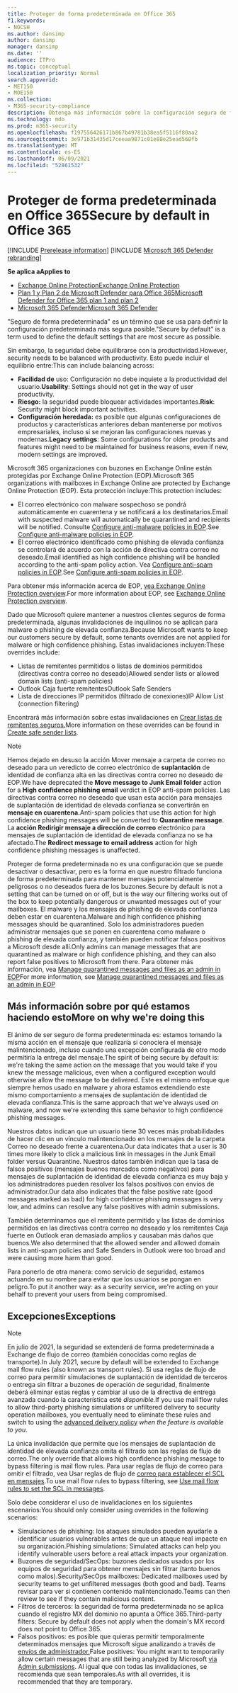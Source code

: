```yaml
---
title: Proteger de forma predeterminada en Office 365
f1.keywords:
- NOCSH
ms.author: dansimp
author: dansimp
manager: dansimp
ms.date: ''
audience: ITPro
ms.topic: conceptual
localization_priority: Normal
search.appverid:
- MET150
- MOE150
ms.collection:
- M365-security-compliance
description: Obtenga más información sobre la configuración segura de forma predeterminada en Exchange Online Protection (EOP)
ms.technology: mdo
ms.prod: m365-security
ms.openlocfilehash: f197556426171b867b49781b38ea5f5116f80aa2
ms.sourcegitcommit: 3e971b31435d17ceeaa9871c01e88e25ead560fb
ms.translationtype: MT
ms.contentlocale: es-ES
ms.lasthandoff: 06/09/2021
ms.locfileid: "52861532"
---
```

# <a name="secure-by-default-in-office-365"></a><span data-ttu-id="3037e-103">Proteger de forma predeterminada en Office 365</span><span class="sxs-lookup"><span data-stu-id="3037e-103">Secure by default in Office 365</span></span>

[!INCLUDE [Prerelease information](../includes/prerelease.md)]
[!INCLUDE [Microsoft 365 Defender rebranding](../includes/microsoft-defender-for-office.md)]

<span data-ttu-id="3037e-104">**Se aplica a**</span><span class="sxs-lookup"><span data-stu-id="3037e-104">**Applies to**</span></span>
- [<span data-ttu-id="3037e-105">Exchange Online Protection</span><span class="sxs-lookup"><span data-stu-id="3037e-105">Exchange Online Protection</span></span>](exchange-online-protection-overview.md)
- [<span data-ttu-id="3037e-106">Plan 1 y Plan 2 de Microsoft Defender para Office 365</span><span class="sxs-lookup"><span data-stu-id="3037e-106">Microsoft Defender for Office 365 plan 1 and plan 2</span></span>](defender-for-office-365.md)
- [<span data-ttu-id="3037e-107">Microsoft 365 Defender</span><span class="sxs-lookup"><span data-stu-id="3037e-107">Microsoft 365 Defender</span></span>](../defender/microsoft-365-defender.md)

<span data-ttu-id="3037e-108">"Seguro de forma predeterminada" es un término que se usa para definir la configuración predeterminada más segura posible.</span><span class="sxs-lookup"><span data-stu-id="3037e-108">"Secure by default" is a term used to define the default settings that are most secure as possible.</span></span>

<span data-ttu-id="3037e-109">Sin embargo, la seguridad debe equilibrarse con la productividad.</span><span class="sxs-lookup"><span data-stu-id="3037e-109">However, security needs to be balanced with productivity.</span></span> <span data-ttu-id="3037e-110">Esto puede incluir el equilibrio entre:</span><span class="sxs-lookup"><span data-stu-id="3037e-110">This can include balancing across:</span></span>

- <span data-ttu-id="3037e-111">**Facilidad de** uso: Configuración no debe inquiete a la productividad del usuario.</span><span class="sxs-lookup"><span data-stu-id="3037e-111">**Usability**: Settings should not get in the way of user productivity.</span></span>
- <span data-ttu-id="3037e-112">**Riesgo:** la seguridad puede bloquear actividades importantes.</span><span class="sxs-lookup"><span data-stu-id="3037e-112">**Risk**: Security might block important activities.</span></span>
- <span data-ttu-id="3037e-113">**Configuración heredada:** es posible que algunas configuraciones de productos y características anteriores deban mantenerse por motivos empresariales, incluso si se mejoran las configuraciones nuevas y modernas.</span><span class="sxs-lookup"><span data-stu-id="3037e-113">**Legacy settings**: Some configurations for older products and features might need to be maintained for business reasons, even if new, modern settings are improved.</span></span>

<span data-ttu-id="3037e-114">Microsoft 365 organizaciones con buzones en Exchange Online están protegidas por Exchange Online Protection (EOP).</span><span class="sxs-lookup"><span data-stu-id="3037e-114">Microsoft 365 organizations with mailboxes in Exchange Online are protected by Exchange Online Protection (EOP).</span></span> <span data-ttu-id="3037e-115">Esta protección incluye:</span><span class="sxs-lookup"><span data-stu-id="3037e-115">This protection includes:</span></span>

- <span data-ttu-id="3037e-116">El correo electrónico con malware sospechoso se pondrá automáticamente en cuarentena y se notificará a los destinatarios.</span><span class="sxs-lookup"><span data-stu-id="3037e-116">Email with suspected malware will automatically be quarantined and recipients will be notified.</span></span> <span data-ttu-id="3037e-117">Consulte [Configure anti-malware policies in EOP](configure-anti-malware-policies.md).</span><span class="sxs-lookup"><span data-stu-id="3037e-117">See [Configure anti-malware policies in EOP](configure-anti-malware-policies.md).</span></span>
- <span data-ttu-id="3037e-118">El correo electrónico identificado como phishing de elevada confianza se controlará de acuerdo con la acción de directiva contra correo no deseado.</span><span class="sxs-lookup"><span data-stu-id="3037e-118">Email identified as high confidence phishing will be handled according to the anti-spam policy action.</span></span> <span data-ttu-id="3037e-119">Vea [Configure anti-spam policies in EOP](configure-your-spam-filter-policies.md).</span><span class="sxs-lookup"><span data-stu-id="3037e-119">See [Configure anti-spam policies in EOP](configure-your-spam-filter-policies.md).</span></span>

<span data-ttu-id="3037e-120">Para obtener más información acerca de EOP, [vea Exchange Online Protection overview](exchange-online-protection-overview.md).</span><span class="sxs-lookup"><span data-stu-id="3037e-120">For more information about EOP, see [Exchange Online Protection overview](exchange-online-protection-overview.md).</span></span>

<span data-ttu-id="3037e-121">Dado que Microsoft quiere mantener a nuestros clientes seguros de forma predeterminada, algunas invalidaciones de inquilinos no se aplican para malware o phishing de elevada confianza.</span><span class="sxs-lookup"><span data-stu-id="3037e-121">Because Microsoft wants to keep our customers secure by default, some tenants overrides are not applied for malware or high confidence phishing.</span></span> <span data-ttu-id="3037e-122">Estas invalidaciones incluyen:</span><span class="sxs-lookup"><span data-stu-id="3037e-122">These overrides include:</span></span>

- <span data-ttu-id="3037e-123">Listas de remitentes permitidos o listas de dominios permitidos (directivas contra correo no deseado)</span><span class="sxs-lookup"><span data-stu-id="3037e-123">Allowed sender lists or allowed domain lists (anti-spam policies)</span></span>
- <span data-ttu-id="3037e-124">Outlook Caja fuerte remitentes</span><span class="sxs-lookup"><span data-stu-id="3037e-124">Outlook Safe Senders</span></span>
- <span data-ttu-id="3037e-125">Lista de direcciones IP permitidos (filtrado de conexiones)</span><span class="sxs-lookup"><span data-stu-id="3037e-125">IP Allow List (connection filtering)</span></span>

<span data-ttu-id="3037e-126">Encontrará más información sobre estas invalidaciones en [Crear listas de remitentes seguros.](create-safe-sender-lists-in-office-365.md)</span><span class="sxs-lookup"><span data-stu-id="3037e-126">More information on these overrides can be found in [Create safe sender lists](create-safe-sender-lists-in-office-365.md).</span></span>

> [!NOTE]
> <span data-ttu-id="3037e-127">Hemos dejado en  desuso la acción Mover mensaje a carpeta de correo no deseado para un veredicto de correo electrónico de **suplantación** de identidad de confianza alta en las directivas contra correo no deseado de EOP.</span><span class="sxs-lookup"><span data-stu-id="3037e-127">We have deprecated the **Move message to Junk Email folder** action for a **High confidence phishing email** verdict in EOP anti-spam policies.</span></span> <span data-ttu-id="3037e-128">Las directivas contra correo no deseado que usan esta acción para mensajes de suplantación de identidad de elevada confianza se convertirán en **mensaje en cuarentena.**</span><span class="sxs-lookup"><span data-stu-id="3037e-128">Anti-spam policies that use this action for high confidence phishing messages will be converted to **Quarantine message**.</span></span> <span data-ttu-id="3037e-129">La **acción Redirigir mensaje a dirección de correo** electrónico para mensajes de suplantación de identidad de elevada confianza no se ha afectado.</span><span class="sxs-lookup"><span data-stu-id="3037e-129">The **Redirect message to email address** action for high confidence phishing messages is unaffected.</span></span>

<span data-ttu-id="3037e-130">Proteger de forma predeterminada no es una configuración que se puede desactivar o desactivar, pero es la forma en que nuestro filtrado funciona de forma predeterminada para mantener mensajes potencialmente peligrosos o no deseados fuera de los buzones.</span><span class="sxs-lookup"><span data-stu-id="3037e-130">Secure by default is not a setting that can be turned on or off, but is the way our filtering works out of the box to keep potentially dangerous or unwanted messages out of your mailboxes.</span></span> <span data-ttu-id="3037e-131">El malware y los mensajes de phishing de elevada confianza deben estar en cuarentena.</span><span class="sxs-lookup"><span data-stu-id="3037e-131">Malware and high confidence phishing messages should be quarantined.</span></span> <span data-ttu-id="3037e-132">Solo los administradores pueden administrar mensajes que se ponen en cuarentena como malware o phishing de elevada confianza, y también pueden notificar falsos positivos a Microsoft desde allí.</span><span class="sxs-lookup"><span data-stu-id="3037e-132">Only admins can manage messages that are quarantined as malware or high confidence phishing, and they can also report false positives to Microsoft from there.</span></span> <span data-ttu-id="3037e-133">Para obtener más información, vea [Manage quarantined messages and files as an admin in EOP](manage-quarantined-messages-and-files.md)</span><span class="sxs-lookup"><span data-stu-id="3037e-133">For more information, see [Manage quarantined messages and files as an admin in EOP](manage-quarantined-messages-and-files.md)</span></span>

## <a name="more-on-why-were-doing-this"></a><span data-ttu-id="3037e-134">Más información sobre por qué estamos haciendo esto</span><span class="sxs-lookup"><span data-stu-id="3037e-134">More on why we're doing this</span></span>

<span data-ttu-id="3037e-135">El ánimo de ser seguro de forma predeterminada es: estamos tomando la misma acción en el mensaje que realizaría si conociera el mensaje malintencionado, incluso cuando una excepción configurada de otro modo permitiría la entrega del mensaje.</span><span class="sxs-lookup"><span data-stu-id="3037e-135">The spirit of being secure by default is: we're taking the same action on the message that you would take if you knew the message malicious, even when a configured exception would otherwise allow the message to be delivered.</span></span> <span data-ttu-id="3037e-136">Este es el mismo enfoque que siempre hemos usado en malware y ahora estamos extendiendo este mismo comportamiento a mensajes de suplantación de identidad de elevada confianza.</span><span class="sxs-lookup"><span data-stu-id="3037e-136">This is the same approach that we've always used on malware, and now we're extending this same behavior to high confidence phishing messages.</span></span>

<span data-ttu-id="3037e-137">Nuestros datos indican que un usuario tiene 30 veces más probabilidades de hacer clic en un vínculo malintencionado en los mensajes de la carpeta Correo no deseado frente a cuarentena.</span><span class="sxs-lookup"><span data-stu-id="3037e-137">Our data indicates that a user is 30 times more likely to click a malicious link in messages in the Junk Email folder versus Quarantine.</span></span> <span data-ttu-id="3037e-138">Nuestros datos también indican que la tasa de falsos positivos (mensajes buenos marcados como negativos) para mensajes de suplantación de identidad de elevada confianza es muy baja y los administradores pueden resolver los falsos positivos con envíos de administrador.</span><span class="sxs-lookup"><span data-stu-id="3037e-138">Our data also indicates that the false positive rate (good messages marked as bad) for high confidence phishing messages is very low, and admins can resolve any false positives with admin submissions.</span></span>

<span data-ttu-id="3037e-139">También determinamos que el remitente permitido y las listas de dominios permitidos en las directivas contra correo no deseado y los remitentes Caja fuerte en Outlook eran demasiado amplios y causaban más daños que buenos.</span><span class="sxs-lookup"><span data-stu-id="3037e-139">We also determined that the allowed sender and allowed domain lists in anti-spam policies and Safe Senders in Outlook were too broad and were causing more harm than good.</span></span>

<span data-ttu-id="3037e-140">Para ponerlo de otra manera: como servicio de seguridad, estamos actuando en su nombre para evitar que los usuarios se pongan en peligro.</span><span class="sxs-lookup"><span data-stu-id="3037e-140">To put it another way: as a security service, we're acting on your behalf to prevent your users from being compromised.</span></span>

## <a name="exceptions"></a><span data-ttu-id="3037e-141">Excepciones</span><span class="sxs-lookup"><span data-stu-id="3037e-141">Exceptions</span></span>

> [!NOTE]
> <span data-ttu-id="3037e-142">En julio de 2021, la seguridad se extenderá de forma predeterminada a Exchange de flujo de correo (también conocidas como reglas de transporte).</span><span class="sxs-lookup"><span data-stu-id="3037e-142">In July 2021, secure by default will be extended to Exchange mail flow rules (also known as transport rules).</span></span> <span data-ttu-id="3037e-143">Si usa reglas de flujo de correo para permitir simulaciones de suplantación de identidad de terceros o entrega [](configure-advanced-delivery.md) sin filtrar a buzones de operación de seguridad, finalmente deberá eliminar estas reglas y cambiar al uso de la directiva de entrega avanzada cuando la característica esté _disponible._</span><span class="sxs-lookup"><span data-stu-id="3037e-143">If you use mail flow rules to allow third-party phishing simulations or unfiltered delivery to security operation mailboxes, you eventually need to eliminate these rules and switch to using the [advanced delivery policy](configure-advanced-delivery.md) _when the feature is available to you_.</span></span>

<span data-ttu-id="3037e-144">La única invalidación que permite que los mensajes de suplantación de identidad de elevada confianza omita el filtrado son las reglas de flujo de correo.</span><span class="sxs-lookup"><span data-stu-id="3037e-144">The only override that allows high confidence phishing message to bypass filtering is mail flow rules.</span></span> <span data-ttu-id="3037e-145">Para usar reglas de flujo de correo para omitir el filtrado, vea Usar reglas de flujo de [correo para establecer el SCL en mensajes](/exchange/security-and-compliance/mail-flow-rules/use-rules-to-set-scl).</span><span class="sxs-lookup"><span data-stu-id="3037e-145">To use mail flow rules to bypass filtering, see [Use mail flow rules to set the SCL in messages](/exchange/security-and-compliance/mail-flow-rules/use-rules-to-set-scl).</span></span>

<span data-ttu-id="3037e-146">Solo debe considerar el uso de invalidaciones en los siguientes escenarios:</span><span class="sxs-lookup"><span data-stu-id="3037e-146">You should only consider using overrides in the following scenarios:</span></span>

- <span data-ttu-id="3037e-147">Simulaciones de phishing: los ataques simulados pueden ayudarle a identificar usuarios vulnerables antes de que un ataque real impacte en su organización.</span><span class="sxs-lookup"><span data-stu-id="3037e-147">Phishing simulations: Simulated attacks can help you identify vulnerable users before a real attack impacts your organization.</span></span>
- <span data-ttu-id="3037e-148">Buzones de seguridad/SecOps: buzones dedicados usados por los equipos de seguridad para obtener mensajes sin filtrar (tanto buenos como malos).</span><span class="sxs-lookup"><span data-stu-id="3037e-148">Security/SecOps mailboxes: Dedicated mailboxes used by security teams to get unfiltered messages (both good and bad).</span></span> <span data-ttu-id="3037e-149">Teams revisar para ver si contienen contenido malintencionado.</span><span class="sxs-lookup"><span data-stu-id="3037e-149">Teams can then review to see if they contain malicious content.</span></span>
- <span data-ttu-id="3037e-150">Filtros de terceros: la seguridad de forma predeterminada no se aplica cuando el registro MX del dominio no apunta a Office 365.</span><span class="sxs-lookup"><span data-stu-id="3037e-150">Third-party filters: Secure by default does not apply when the domain's MX record does not point to Office 365.</span></span>
- <span data-ttu-id="3037e-151">Falsos positivos: es posible que quieras permitir temporalmente determinados mensajes que Microsoft sigue analizando a través de [envíos de administrador.](admin-submission.md)</span><span class="sxs-lookup"><span data-stu-id="3037e-151">False positives: You might want to temporarily allow certain messages that are still being analyzed by Microsoft [via Admin submissions](admin-submission.md).</span></span> <span data-ttu-id="3037e-152">Al igual que con todas las invalidaciones, se recomienda que sean temporales.</span><span class="sxs-lookup"><span data-stu-id="3037e-152">As with all overrides, it is recommended that they are temporary.</span></span>
